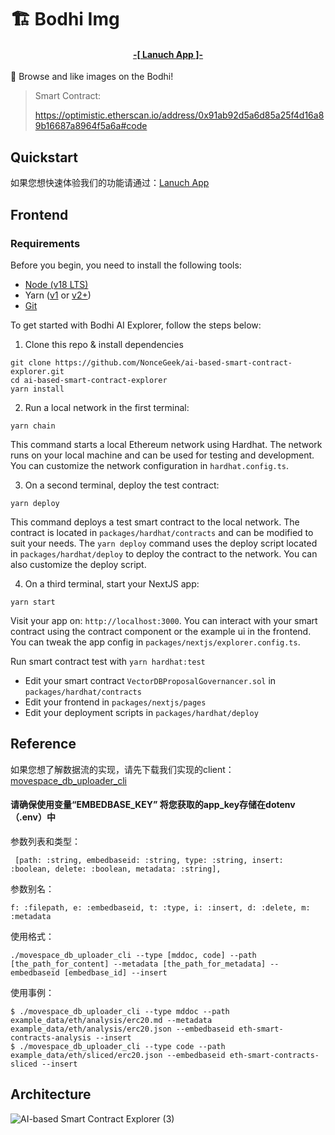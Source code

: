 # 🏗 Bodhi Img

<h4 align="center">
  <a href="https://bodhi-img.vercel.app"> -[ Lanuch App ]- </a>
</h4>

🧪 Browse and like images on the Bodhi!

> Smart Contract:
> 
> https://optimistic.etherscan.io/address/0x91ab92d5a6d85a25f4d16a89b16687a8964f5a6a#code

## Quickstart

如果您想快速体验我们的功能请通过：<a href="https://bodhi-img.vercel.app">Lanuch App</a>

## Frontend
### Requirements

Before you begin, you need to install the following tools:

- [Node (v18 LTS)](https://nodejs.org/en/download/)
- Yarn ([v1](https://classic.yarnpkg.com/en/docs/install/) or [v2+](https://yarnpkg.com/getting-started/install))
- [Git](https://git-scm.com/downloads)

To get started with Bodhi AI Explorer, follow the steps below:

1. Clone this repo & install dependencies

```
git clone https://github.com/NonceGeek/ai-based-smart-contract-explorer.git
cd ai-based-smart-contract-explorer
yarn install
```

2. Run a local network in the first terminal:

```
yarn chain
```

This command starts a local Ethereum network using Hardhat. The network runs on your local machine and can be used for testing and development. You can customize the network configuration in `hardhat.config.ts`.

3. On a second terminal, deploy the test contract:

```
yarn deploy
```

This command deploys a test smart contract to the local network. The contract is located in `packages/hardhat/contracts` and can be modified to suit your needs. The `yarn deploy` command uses the deploy script located in `packages/hardhat/deploy` to deploy the contract to the network. You can also customize the deploy script.

4. On a third terminal, start your NextJS app:

```
yarn start
```

Visit your app on: `http://localhost:3000`. You can interact with your smart contract using the contract component or the example ui in the frontend. You can tweak the app config in `packages/nextjs/explorer.config.ts`.

Run smart contract test with `yarn hardhat:test`

- Edit your smart contract `VectorDBProposalGovernancer.sol` in `packages/hardhat/contracts`
- Edit your frontend in `packages/nextjs/pages`
- Edit your deployment scripts in `packages/hardhat/deploy`
## Reference

如果您想了解数据流的实现，请先下载我们实现的client：<a href="https://github.com/NonceGeek/movespace_db_uploader_cli/blob/main/movespace_db_uploader_cli">movespace_db_uploader_cli</a>

#### 请确保使用变量“EMBEDBASE_KEY” 将您获取的app_key存储在dotenv（.env）中

参数列表和类型：
```
 [path: :string, embedbaseid: :string, type: :string, insert: :boolean, delete: :boolean, metadata: :string],
```
参数别名：
```
f: :filepath, e: :embedbaseid, t: :type, i: :insert, d: :delete, m: :metadata
```
使用格式：
```
./movespace_db_uploader_cli --type [mddoc, code] --path [the_path_for_content] --metadata [the_path_for_metadata] --embedbaseid [embedbase_id] --insert
```
使用事例：

```
$ ./movespace_db_uploader_cli --type mddoc --path example_data/eth/analysis/erc20.md --metadata example_data/eth/analysis/erc20.json --embedbaseid eth-smart-contracts-analysis --insert
$ ./movespace_db_uploader_cli --type code --path example_data/eth/sliced/erc20.json --embedbaseid eth-smart-contracts-sliced --insert
```




## Architecture

![AI-based Smart Contract Explorer (3)](https://github.com/NonceGeek/ai-based-smart-contract-explorer/assets/12784118/505467a6-03ed-4730-abb8-5869d7bb5228)

